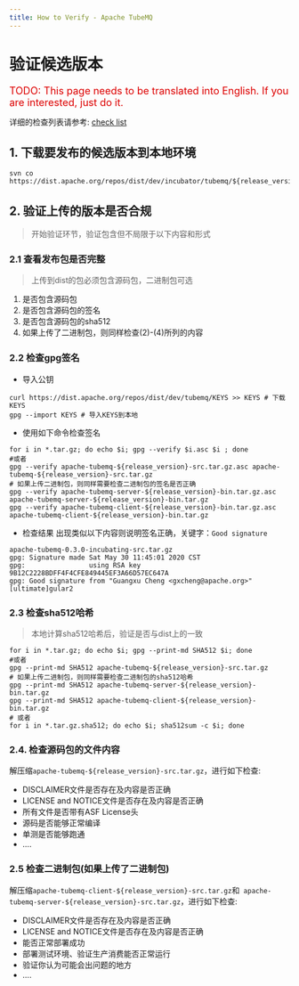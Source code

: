 ```yaml
---
title: How to Verify - Apache TubeMQ
---
```


# 验证候选版本

<font color="#dd0000" size="4">TODO: This page needs to be translated into English. If you are interested, just do it.</font>

详细的检查列表请参考: [check list](https://cwiki.apache.org/confluence/display/INCUBATOR/Incubator+Release+Checklist)

## 1. 下载要发布的候选版本到本地环境
```shell
svn co https://dist.apache.org/repos/dist/dev/incubator/tubemq/${release_version}-${rc_version}/
```
## 2. 验证上传的版本是否合规
> 开始验证环节，验证包含但不局限于以下内容和形式

### 2.1 查看发布包是否完整
> 上传到dist的包必须包含源码包，二进制包可选

1. 是否包含源码包
2. 是否包含源码包的签名
3. 是否包含源码包的sha512
4. 如果上传了二进制包，则同样检查(2)-(4)所列的内容

### 2.2 检查gpg签名
  - 导入公钥
  ```shell
  curl https://dist.apache.org/repos/dist/dev/tubemq/KEYS >> KEYS # 下载KEYS
  gpg --import KEYS # 导入KEYS到本地
  ```
  - 使用如下命令检查签名
  ```shell
  for i in *.tar.gz; do echo $i; gpg --verify $i.asc $i ; done
  #或者
  gpg --verify apache-tubemq-${release_version}-src.tar.gz.asc apache-tubemq-${release_version}-src.tar.gz
  # 如果上传二进制包，则同样需要检查二进制包的签名是否正确
  gpg --verify apache-tubemq-server-${release_version}-bin.tar.gz.asc apache-tubemq-server-${release_version}-bin.tar.gz
  gpg --verify apache-tubemq-client-${release_version}-bin.tar.gz.asc apache-tubemq-client-${release_version}-bin.tar.gz
```
  - 检查结果
出现类似以下内容则说明签名正确，关键字：`Good signature`
```shell
apache-tubemq-0.3.0-incubating-src.tar.gz
gpg: Signature made Sat May 30 11:45:01 2020 CST
gpg:                using RSA key 9B12C2228BDFF4F4CFE849445EF3A66D57EC647A
gpg: Good signature from "Guangxu Cheng <gxcheng@apache.org>" [ultimate]gular2
```

### 2.3 检查sha512哈希
> 本地计算sha512哈希后，验证是否与dist上的一致
```shell
for i in *.tar.gz; do echo $i; gpg --print-md SHA512 $i; done
#或者
gpg --print-md SHA512 apache-tubemq-${release_version}-src.tar.gz
# 如果上传二进制包，则同样需要检查二进制包的sha512哈希
gpg --print-md SHA512 apache-tubemq-server-${release_version}-bin.tar.gz
gpg --print-md SHA512 apache-tubemq-client-${release_version}-bin.tar.gz
# 或者
for i in *.tar.gz.sha512; do echo $i; sha512sum -c $i; done
```

### 2.4. 检查源码包的文件内容

  解压缩`apache-tubemq-${release_version}-src.tar.gz`，进行如下检查:

  - DISCLAIMER文件是否存在及内容是否正确
  - LICENSE and NOTICE文件是否存在及内容是否正确
  - 所有文件是否带有ASF License头
  - 源码是否能够正常编译
  - 单测是否能够跑通
  - ....

### 2.5 检查二进制包(如果上传了二进制包)
  解压缩`apache-tubemq-client-${release_version}-src.tar.gz`和`
  apache-tubemq-server-${release_version}-src.tar.gz`，进行如下检查:
  - DISCLAIMER文件是否存在及内容是否正确
  - LICENSE and NOTICE文件是否存在及内容是否正确
  - 能否正常部署成功
  - 部署测试环境、验证生产消费能否正常运行
  - 验证你认为可能会出问题的地方
  - ....
